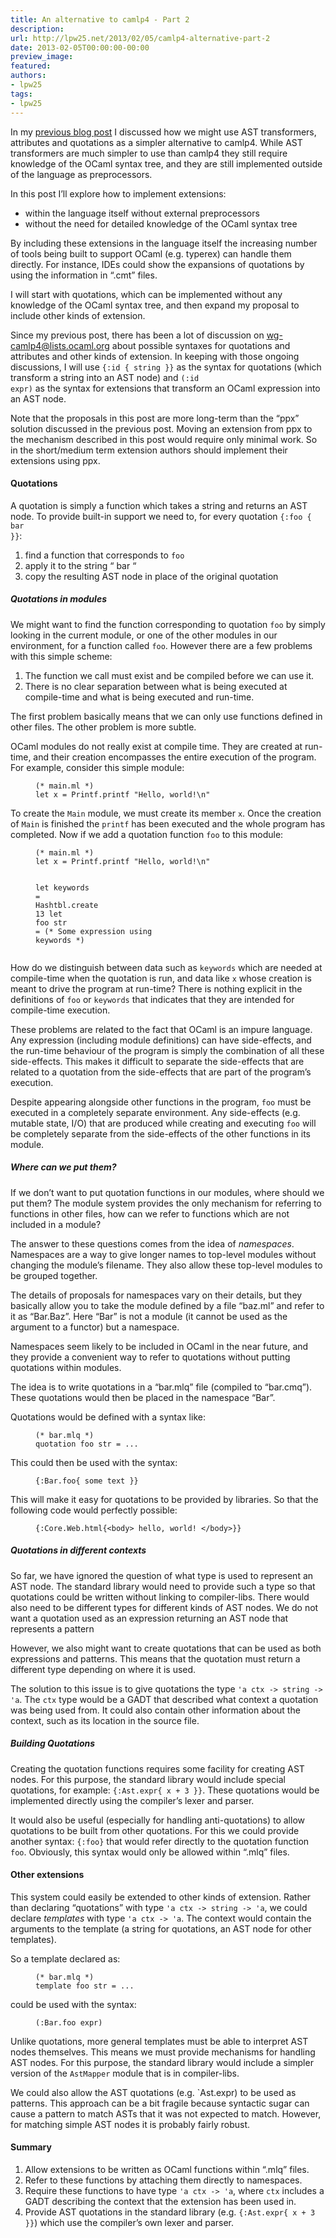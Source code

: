 ```yaml
---
title: An alternative to camlp4 - Part 2
description:
url: http://lpw25.net/2013/02/05/camlp4-alternative-part-2
date: 2013-02-05T00:00:00-00:00
preview_image:
featured:
authors:
- lpw25
tags:
- lpw25
---
```


<p>In my <a href="http://lpw25.net/2013/01/23/camlp4-alternative-part-1.html">previous blog post</a> I
discussed how we might use AST transformers, attributes and quotations as a
simpler alternative to camlp4. While AST transformers are much simpler to use
than camlp4 they still require knowledge of the OCaml syntax tree, and they are
still implemented outside of the language as preprocessors.</p>

<p>In this post I&rsquo;ll explore how to implement extensions:</p>

<ul>
  <li>within the language itself without external preprocessors</li>
  <li>without the need for detailed knowledge of the OCaml syntax tree</li>
</ul>

<p>By including these extensions in the language itself the increasing number of
tools being built to support OCaml (e.g. typerex) can handle them directly. For
instance, IDEs could show the expansions of quotations by using the information
in &ldquo;.cmt&rdquo; files.</p>

<p>I will start with quotations, which can be implemented without any knowledge of
the OCaml syntax tree, and then expand my proposal to include other kinds of
extension.</p>

<p>Since my previous post, there has been a lot of discussion on
<a href="http://lists.ocaml.org/listinfo/wg-camlp4">wg-camlp4@lists.ocaml.org</a> about
possible syntaxes for quotations and attributes and other kinds of extension. In
keeping with those ongoing discussions, I will use <code class="highlighter-rouge"><span class="p">{</span><span class="err">:id</span><span class="w"> </span><span class="err">{</span><span class="w"> </span><span class="err">string</span><span class="w"> </span><span class="p">}</span><span class="err">}</span></code> as the
syntax for quotations (which transform a string into an AST node) and <code class="highlighter-rouge">(:id
expr)</code> as the syntax for extensions that transform an OCaml expression into an
AST node.</p>

<p>Note that the proposals in this post are more long-term than the &ldquo;ppx&rdquo; solution
discussed in the previous post. Moving an extension from ppx to the mechanism
described in this post would require only minimal work. So in the short/medium
term extension authors should implement their extensions using ppx.</p>

<h4>Quotations</h4>

<p>A quotation is simply a function which takes a string and returns an AST
node. To provide built-in support we need to, for every quotation <code class="highlighter-rouge"><span class="p">{</span><span class="err">:foo</span><span class="w"> </span><span class="err">{</span><span class="w"> </span><span class="err">bar</span><span class="w">
</span><span class="p">}</span><span class="err">}</span></code>:</p>

<ol>
  <li>find a function that corresponds to <code class="highlighter-rouge">foo</code></li>
  <li>apply it to the string &ldquo; bar &ldquo;</li>
  <li>copy the resulting AST node in place of the original quotation</li>
</ol>

<h5>Quotations in modules</h5>

<p>We might want to find the function corresponding to quotation <code class="highlighter-rouge">foo</code> by simply
looking in the current module, or one of the other modules in our environment,
for a function called <code class="highlighter-rouge">foo</code>. However there are a few problems with this simple
scheme:</p>

<ol>
  <li>The function we call must exist and be compiled before we can use it.</li>
  <li>There is no clear separation between what is being executed at compile-time
and what is being executed and run-time.</li>
</ol>

<p>The first problem basically means that we can only use functions defined in
other files. The other problem is more subtle.</p>

<p>OCaml modules do not really exist at compile time. They are created at run-time,
and their creation encompasses the entire execution of the program. For example,
consider this simple module:</p>

<figure class="highlight"><pre><code class="language-ocaml" data-lang="ocaml"><span class="c">(* main.ml *)</span>
<span class="k">let</span> <span class="n">x</span> <span class="p">=</span> <span class="nn">Printf</span><span class="p">.</span><span class="n">printf</span> <span class="s2">&quot;Hello, world!</span><span class="se">\n</span><span class="s2">&quot;</span></code></pre></figure>

<p>To create the <code class="highlighter-rouge">Main</code> module, we must create its member <code class="highlighter-rouge">x</code>. Once the creation of
<code class="highlighter-rouge">Main</code> is finished the <code class="highlighter-rouge">printf</code> has been executed and the whole program has
completed. Now if we add a quotation function <code class="highlighter-rouge">foo</code> to this module:</p>

<figure class="highlight"><pre><code class="language-ocaml" data-lang="ocaml"><span class="c">(* main.ml *)</span>
<span class="k">let</span> <span class="n">x</span> <span class="p">=</span> <span class="nn">Printf</span><span class="p">.</span><span class="n">printf</span> <span class="s2">&quot;Hello, world!</span><span class="se">\n</span><span class="s2">&quot;</span>

<span class="k">let</span> <span class="n">keywords</span> <span class="p">=</span> <span class="nn">Hashtbl</span><span class="p">.</span><span class="n">create</span> <span class="mi">13</span>
<span class="k">let</span> <span class="n">foo</span> <span class="n">str</span> <span class="p">=</span> <span class="c">(* Some expression using keywords *)</span></code></pre></figure>

<p>How do we distinguish between data such as <code class="highlighter-rouge">keywords</code> which are needed at
compile-time when the quotation is run, and data like <code class="highlighter-rouge">x</code> whose creation is
meant to drive the program at run-time? There is nothing explicit in the
definitions of <code class="highlighter-rouge">foo</code> or <code class="highlighter-rouge">keywords</code> that indicates that they are intended for
compile-time execution.</p>

<p>These problems are related to the fact that OCaml is an impure language. Any
expression (including module definitions) can have side-effects, and the
run-time behaviour of the program is simply the combination of all these
side-effects. This makes it difficult to separate the side-effects that are
related to a quotation from the side-effects that are part of the program&rsquo;s
execution.</p>

<p>Despite appearing alongside other functions in the program, <code class="highlighter-rouge">foo</code> must be
executed in a completely separate environment. Any side-effects (e.g. mutable
state, I/O) that are produced while creating and executing <code class="highlighter-rouge">foo</code> will be
completely separate from the side-effects of the other functions in its module.</p>

<h5>Where can we put them?</h5>

<p>If we don&rsquo;t want to put quotation functions in our modules, where should we put
them? The module system provides the only mechanism for referring to functions in
other files, how can we refer to functions which are not included in a module?</p>

<p>The answer to these questions comes from the idea of <em>namespaces</em>. Namespaces
are a way to give longer names to top-level modules without changing the
module&rsquo;s filename. They also allow these top-level modules to be grouped
together.</p>

<p>The details of proposals for namespaces vary on their details, but they
basically allow you to take the module defined by a file &ldquo;baz.ml&rdquo; and refer to
it as &ldquo;Bar.Baz&rdquo;. Here &ldquo;Bar&rdquo; is not a module (it cannot be used as the argument
to a functor) but a namespace.</p>

<p>Namespaces seem likely to be included in OCaml in the near future,
and they provide a convenient way to refer to quotations without putting
quotations within modules.</p>

<p>The idea is to write quotations in a &ldquo;bar.mlq&rdquo; file (compiled to
&ldquo;bar.cmq&rdquo;). These quotations would then be placed in the namespace &ldquo;Bar&rdquo;.</p>

<p>Quotations would be defined with a syntax like:</p>

<figure class="highlight"><pre><code class="language-ocaml" data-lang="ocaml"><span class="c">(* bar.mlq *)</span>
<span class="n">quotation</span> <span class="n">foo</span> <span class="n">str</span> <span class="p">=</span> <span class="o">...</span></code></pre></figure>

<p>This could then be used with the syntax:</p>

<figure class="highlight"><pre><code class="language-ocaml" data-lang="ocaml"><span class="o">{:</span><span class="nn">Bar</span><span class="p">.</span><span class="n">foo</span><span class="p">{</span> <span class="n">some</span> <span class="n">text</span> <span class="o">}}</span></code></pre></figure>

<p>This will make it easy for quotations to be provided by libraries. So that the
following code would perfectly possible:</p>

<figure class="highlight"><pre><code class="language-ocaml" data-lang="ocaml"><span class="o">{:</span><span class="nn">Core</span><span class="p">.</span><span class="nn">Web</span><span class="p">.</span><span class="n">html</span><span class="p">{&lt;</span><span class="n">body</span><span class="p">&gt;</span> <span class="n">hello</span><span class="p">,</span> <span class="n">world</span><span class="o">!</span> <span class="o">&lt;/</span><span class="n">body</span><span class="o">&gt;}}</span></code></pre></figure>

<h5>Quotations in different contexts</h5>

<p>So far, we have ignored the question of what type is used to represent an AST
node. The standard library would need to provide such a type so that quotations
could be written without linking to compiler-libs. There would also need to be
different types for different kinds of AST nodes. We do not want a quotation
used as an expression returning an AST node that represents a pattern</p>

<p>However, we also might want to create quotations that can be used as both
expressions and patterns. This means that the quotation must return a different
type depending on where it is used.</p>

<p>The solution to this issue is to give quotations the type <code class="highlighter-rouge">'a ctx -&gt; string -&gt;
'a</code>.  The <code class="highlighter-rouge">ctx</code> type would be a GADT that described what context a quotation was
being used from. It could also contain other information about the context, such
as its location in the source file.</p>

<h5>Building Quotations</h5>

<p>Creating the quotation functions requires some facility for creating AST
nodes. For this purpose, the standard library would include special quotations,
for example: <code class="highlighter-rouge"><span class="p">{</span><span class="err">:Ast.expr{</span><span class="w"> </span><span class="err">x</span><span class="w"> </span><span class="err">+</span><span class="w"> </span><span class="err">3</span><span class="w"> </span><span class="p">}</span><span class="err">}</span></code>. These quotations would be implemented
directly using the compiler&rsquo;s lexer and parser.</p>

<p>It would also be useful (especially for handling anti-quotations) to allow
quotations to be built from other quotations. For this we could provide another
syntax: <code class="highlighter-rouge"><span class="p">{</span><span class="err">:foo</span><span class="p">}</span></code> that would refer directly to the quotation function
<code class="highlighter-rouge">foo</code>. Obviously, this syntax would only be allowed within &ldquo;.mlq&rdquo; files.</p>

<h4>Other extensions</h4>

<p>This system could easily be extended to other kinds of extension. Rather than
declaring &ldquo;quotations&rdquo; with type <code class="highlighter-rouge">'a ctx -&gt; string -&gt; 'a</code>, we could declare
<em>templates</em> with type <code class="highlighter-rouge">'a ctx -&gt; 'a</code>. The context would contain the arguments to
the template (a string for quotations, an AST node for other templates).</p>

<p>So a template declared as:</p>

<figure class="highlight"><pre><code class="language-ocaml" data-lang="ocaml"><span class="c">(* bar.mlq *)</span>
<span class="n">template</span> <span class="n">foo</span> <span class="n">str</span> <span class="p">=</span> <span class="o">...</span></code></pre></figure>

<p>could be used with the syntax:</p>

<figure class="highlight"><pre><code class="language-ocaml" data-lang="ocaml"><span class="o">(:</span><span class="nn">Bar</span><span class="p">.</span><span class="n">foo</span> <span class="n">expr</span><span class="p">)</span></code></pre></figure>

<p>Unlike quotations, more general templates must be able to interpret AST nodes
themselves. This means we must provide mechanisms for handling AST nodes. For
this purpose, the standard library would include a simpler version of the
<code class="highlighter-rouge">AstMapper</code> module that is in compiler-libs.</p>

<p>We could also allow the AST quotations (e.g. `Ast.expr) to be used as
patterns. This approach can be a bit fragile because syntactic sugar can cause a
pattern to match ASTs that it was not expected to match. However, for matching
simple AST nodes it is probably fairly robust.</p>

<h4>Summary</h4>

<ol>
  <li>Allow extensions to be written as OCaml functions within &ldquo;.mlq&rdquo; files.</li>
  <li>Refer to these functions by attaching them directly to namespaces.</li>
  <li>Require these functions to have type <code class="highlighter-rouge">'a ctx -&gt; 'a</code>, where <code class="highlighter-rouge">ctx</code> includes a
GADT describing the context that the extension has been used in.</li>
  <li>Provide AST quotations in the standard library (e.g. <code class="highlighter-rouge"><span class="p">{</span><span class="err">:Ast.expr{</span><span class="w"> </span><span class="err">x</span><span class="w"> </span><span class="err">+</span><span class="w"> </span><span class="err">3</span><span class="w"> </span><span class="p">}</span><span class="err">}</span></code>)
which use the compiler&rsquo;s own lexer and parser.</li>
</ol>

